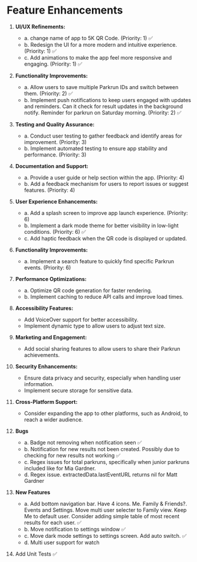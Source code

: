 # Feature Enhancements

1. **UI/UX Refinements:**
   - a. change name of app to 5K QR Code. (Priority: 1) ✅
   - b. Redesign the UI for a more modern and intuitive experience. (Priority: 1) ✅
   - c. Add animations to make the app feel more responsive and engaging. (Priority: 1) ✅

2. **Functionality Improvements:**
   - a. Allow users to save multiple Parkrun IDs and switch between them. (Priority: 2) ✅
   - b. Implement push notifications to keep users engaged with updates and reminders. Can it check for result updates in the background notify. Reminder for parkrun on Saturday morning. (Priority: 2) ✅

3. **Testing and Quality Assurance:**
   - a. Conduct user testing to gather feedback and identify areas for improvement. (Priority: 3)
   - b. Implement automated testing to ensure app stability and performance. (Priority: 3)

4. **Documentation and Support:**
   - a. Provide a user guide or help section within the app. (Priority: 4)
   - b. Add a feedback mechanism for users to report issues or suggest features. (Priority: 4)

5. **User Experience Enhancements:**
   - a. Add a splash screen to improve app launch experience. (Priority: 6)
   - b. Implement a dark mode theme for better visibility in low-light conditions. (Priority: 6) ✅
   - c. Add haptic feedback when the QR code is displayed or updated.

6. **Functionality Improvements:**
   - a. Implement a search feature to quickly find specific Parkrun events. (Priority: 6)

7. **Performance Optimizations:**
   - a. Optimize QR code generation for faster rendering.
   - b. Implement caching to reduce API calls and improve load times.

8. **Accessibility Features:**
   - Add VoiceOver support for better accessibility.
   - Implement dynamic type to allow users to adjust text size.

9. **Marketing and Engagement:**
   - Add social sharing features to allow users to share their Parkrun achievements.

10. **Security Enhancements:**
    - Ensure data privacy and security, especially when handling user information.
    - Implement secure storage for sensitive data.

11. **Cross-Platform Support:**
    - Consider expanding the app to other platforms, such as Android, to reach a wider audience. 

12. **Bugs**
    - a. Badge not removing when notification seen ✅
    - b. Notification for new results not been created.  Possibly due to checking for new results not working ✅
    - c. Regex issues for total parkruns, specifically when junior parkruns included like for Mia Gardner.
    - d. Regex issue.  extractedData.lastEventURL returns nil for Matt Gardner
    
13. **New Features**
    - a. Add bottom navigation bar.  Have 4 icons.  Me. Family & Friends?. Events and Settings. Move multi user selecter to Family view.  Keep Me to default user.  Consider adding simple table of most recent results for each user. ✅
    - b. Move notification to settings window ✅
    - c. Move dark mode settings to settings screen.  Add auto switch. ✅
    - d. Multi user support for watch
    
14. Add Unit Tests ✅
    
